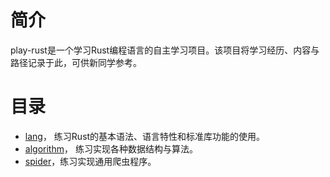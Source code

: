 # 简介
play-rust是一个学习Rust编程语言的自主学习项目。该项目将学习经历、内容与路径记录于此，可供新同学参考。

# 目录
- [lang](lang)， 练习Rust的基本语法、语言特性和标准库功能的使用。
- [algorithm](algorithm)， 练习实现各种数据结构与算法。
- [spider](spider)，练习实现通用爬虫程序。
